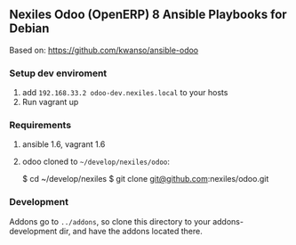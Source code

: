 ## Nexiles Odoo (OpenERP) 8 Ansible Playbooks for Debian

Based on: https://github.com/kwanso/ansible-odoo

### Setup dev enviroment

1. add `192.168.33.2 odoo-dev.nexiles.local` to your hosts
2. Run vagrant up

### Requirements

1. ansible 1.6,  vagrant 1.6
2. odoo cloned to `~/develop/nexiles/odoo`:

    $ cd ~/develop/nexiles
    $ git clone git@github.com:nexiles/odoo.git

### Development

Addons go to `../addons`, so clone this directory to your
addons-development dir, and have the addons located there.
